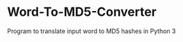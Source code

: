 Word-To-MD5-Converter
=====================

Program to translate input word to MD5 hashes in Python 3
